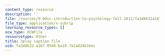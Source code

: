 ```yaml
---
content_type: resource
description: ''
file: /courses/9-00sc-introduction-to-psychology-fall-2011/fa348632a1670548ba197a1a824b16ec_zPPsdsAQBx4.srt
file_type: application/x-subrip
learning_resource_types: []
ocw_type: OCWFile
resourcetype: Other
title: 3play caption file
uid: fa348632-a167-0548-ba19-7a1a824b16ec
---
```

